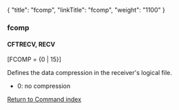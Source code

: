 {
    "title": "fcomp",
    "linkTitle": "fcomp",
    "weight": "1100"
}<span id="fcomp"></span>

### fcomp

#### CFTRECV, RECV

\[FCOMP = {0 | 15}\]

Defines the data compression in the receiver's logical file.

-   0: no compression

[Return to Command index](../../)
